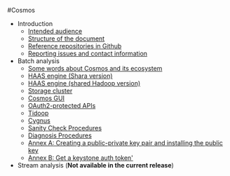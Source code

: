 #<a name="top"></a>Cosmos

* Introduction
    * [Intended audience](./introduction.md#section1)
    * [Structure of the document](./introduction.md#section2)
    * [Reference repositories in Github](./introduction.md#section3)
    * [Reporting issues and contact information](./introduction.md#section4)
* Batch analysis
    * [Some words about Cosmos and its ecosystem](./batch/some_words_avout_cosmos_and_ecosystem.md)
    * [HAAS engine (Shara version)](./batch/haas_engine_sahara.md)
    * [HAAS engine (shared Hadoop version)](./batch/haas_engine_shared_hadoop.md)
    * [Storage cluster](./batch/storage_cluster.md)
    * [Cosmos GUI](./batch/cosmos_gui.md)
    * [OAuth2-protected APIs](./batch/oauth2_protected_apis.md)
    * [Tidoop](./batch/tidoop.md)
    * [Cygnus](./batch/cygnus.md)
    * [Sanity Check Procedures](./batch/sanity_check_procedures.md)
    * [Diagnosis Procedures](./batch/diagnosis_procedures.md)
    * [Annex A: Creating a public-private key pair and installing the public key](./batch/annex_a_create_and_install_keypair.md)
    * [Annex B: Get a keystone auth token'](./batch/annex_b_get_keystone_auth_token.md)
* Stream analysis (<b>Not available in the current release</b>)
